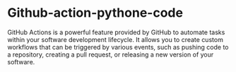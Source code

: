# Github-action-pythone-code
GitHub Actions is a powerful feature provided by GitHub to automate tasks within your software development lifecycle. It allows you to create custom workflows that can be triggered by various events, such as pushing code to a repository, creating a pull request, or releasing a new version of your software.
